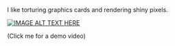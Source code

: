 I like torturing graphics cards and rendering shiny pixels.

[![IMAGE ALT TEXT HERE](https://img.youtube.com/vi/AAf6r7EPoss/0.jpg)](https://www.youtube.com/watch?v=AAf6r7EPoss)

(Click me for a demo video)

<!--
**sasamiyatu/sasamiyatu** is a ✨ _special_ ✨ repository because its `README.md` (this file) appears on your GitHub profile.

Here are some ideas to get you started:

- 🔭 I’m currently working on ...
- 🌱 I’m currently learning ...
- 👯 I’m looking to collaborate on ...
- 🤔 I’m looking for help with ...
- 💬 Ask me about ...
- 📫 How to reach me: ...
- 😄 Pronouns: ...
- ⚡ Fun fact: ...
-->
